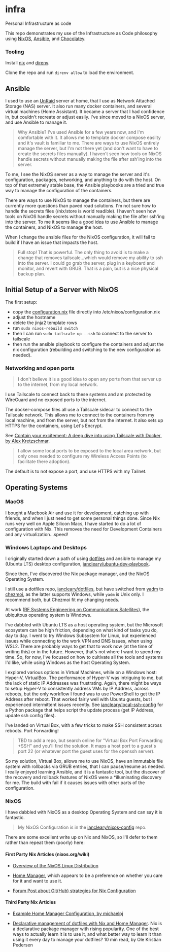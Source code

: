 # infra

Personal Infrastructure as code

This repo demonstrates my use of the Infrastructure as Code philosophy using [NixOS](https://nixos.org), [Ansible](https://docs.ansible.com/ansible_community.html), and [Chocolatey](https://chocolatey.org/).

### Tooling

Install [nix](https://nixos.org) and [direnv](https://direnv.net).

Clone the repo and run `direnv allow` to load the environment.

## Ansible

I used to use an [UnRaid](https://unraid.net/) server at home, that I use as Network Attached Storage (NAS) server. It also run many docker containers, and several virtual machines (Home Assistant). It became a server that I had confidence in, but couldn't recreate or adjust easily. I've since moved to a NixOS server, and use Ansible to manage it.

> Why Ansible? I've used Ansible for a few years now, and I'm comfortable with it. It allows me to template docker compose easilty and it's vault is familiar to me. There are ways to use NixOS entirely manage the server, but I'm not there yet (and don't want to have to create the secrets files manually). I haven't seen how tools on NixOS handle secrets without manually making the file after ssh'ing into the server.

To me, I see the NixOS server as a way to manage the server and it's configuration, packages, networking, and anything to do with the host. On top of that extremely stable base, the Ansible playbooks are a tried and true way to manage the configuration of the containers.

There are ways to use NixOS to manage the containers, but there are currently more questions than paved road solutions. I'm not sure how to handle the secrets files (/nix/store is world readible). I haven't seen how tools on NixOS handle secrets without manually making the file after ssh'ing into the server. To me it seems like a good idea to use Ansible to manage the containers, and NixOS to manage the host.

When I change the ansible files for the NixOS configuration, it will fail to build if I have an issue that impacts the host.

> Full stop! That is powerful. The only thing to avoid is to make a change that removes tailscale...which would remove my ability to ssh into the server.
> I could go grab the server, plug in a keyboard and monitor, and revert with GRUB. That is a pain, but is a nice physical backup plan.

## Initial Setup of a Server with NixOS

The first setup:

- copy the [configuration.nix](ansible/roles/odroid_nix_config/templates/configuration.nix) file directly into /etc/nixos/configuration.nix
- adjust the hostname
- delete the jinja2 template rows
- run `sudo nixos-rebuild switch`
- then I can run `sudo tailscale up --ssh` to connect to the server to tailscale
- then run the ansible playbook to configure the containers and adjust the nix configuration (rebuilding and switching to the new configuration as needed).

### Networking and open ports

> I don't believe it is a good idea to open any ports from that server up to the internet, from my local network.

I use Tailscale to connect back to these systems and am protected by WireGuard and no exposed ports to the internet.

The docker-compose files all use a Tailscale sidecar to connect to the Tailscale network. This allows me to connect to the containers from my local machine, and from the server, but not from the internet. It also sets up HTTPS for the containers, using Let's Encrypt.

See [Contain your excitement: A deep dive into using Tailscale with Docker, by Alex Kretzschmar](https://tailscale.com/blog/docker-tailscale-guide).

> I allow some local ports to be exposed to the local area network, but only ones needed to configure my Wireless Access Points (to facilitate there adoption).

The default is to not expose a port, and use HTTPS with my Tailnet.

## Operating Systems

### MacOS

I bought a Macbook Air and use it for development, catching up with friends, and when I just need to get some personal things done. Since Nix runs very well on Apple Silicon Macs, I have started to do a lot of configuration with Nix. This removes the need for Development Containers and any virtualization...speed!

### Windows Laptops and Desktops

I originally started down a path of using [dotfiles](https://github.com/iancleary/dotfiles_old) and ansible to manage my (Ubuntu LTS) desktop configuration, [iancleary/ubuntu-dev-playbook](https://github.com/iancleary/ubuntu-dev-playbook).

Since then, I've discovered the Nix package manager, and the NixOS Operating System.

I still use a dotfiles repo, [iancleary/dotfiles](https://github.com/iancleary/dotfiles), but have switched from [yadm](https://yadm.io) to [chezmoi](https://chezmoi.io), as the latter supports Windows, while `yadm` is Unix only. I recommend both, but Chezmoi fit my changing needs.

At work ([RF Systems Engineering on Communications Satellites](https://en.wikipedia.org/wiki/Communications_satellite)), the ubiquitous operating system is Windows.

I've dabbled with Ubuntu LTS as a host operating system, but the Microsoft ecosystem can be high friction, depending on what kind of tasks you do, day to day.
I went to try Windows Subsystem for Linux, but experienced issues while connecting to the work VPN and DNS issues, when using WSL2. There are probably ways to get that to work now (at the time of writing this) or in the future. However, that's not where I want to spend my time. So, for now, I've focused on how to cultivate all the tools and systems I'd like, while using Windows as the host Operating System.

I explored various options in Virtual Machines, while on a Windows host: Hyper-V, VirtualBox. The performance of Hyper-V was intriguing to me, but the lack of static IP Addresses was frustrating. Again, there might be ways to setup Hyper-V to consistently address VMs by IP Address, across reboots, but the only workflow I found was to use PowerShell to get the IP Address after reboot. That worked fairly well with Ubuntu guests, but I experienced intermittent issues recently. See [iancleary/local-ssh-config](https://github.com/iancleary/local-ssh-config) for a Python package that helps script the update process (get IP Address, update ssh config files).

I've landed on Virtual Box, with a few tricks to make SSH consistent across reboots. Port Forwarding!

> TBD to add a repo, but search online for "Virtual Box Port Forwarding +SSH" and you'll find the solution. It maps a host port to a guest's port 22 (or whatever port the guest uses for the openssh server).

So my solution, Virtual Box, allows me to use NixOS, have an immutable file system with rollbacks via GRUB entries, that I can pause/resume as needed. I really enjoyed learning Ansible, and it is a fantastic tool, but the discover of the recovery and rollback features of NixOS were a \*illuminating discovery for me. The build with fail if it causes issues with other parts of the configuration.

### NixOS

I have dabbled with NixOS as a desktop Operating System and can say it is fantastic.

> My NixOS Configuration is in the [iancleary/nixos-config](https://github.com/iancleary/nixos-config) repo.

There are some excellent write up on Nix and NixOS, so I'll defer to them rather than repeat them (poorly) here:

#### First Party Nix Articles (nixos.org/wiki)

- [Overview of the NixOS Linux Distribution](https://nixos.wiki/wiki/Overview_of_the_NixOS_Linux_distribution)

- [Home Manager](https://nixos.wiki/wiki/Home_Manager), which appears to be a preference on whether you care for it and want to use it.

- [Forum Post about Git(Hub) strategies for Nix Configuration](https://discourse.nixos.org/t/github-strategies-for-configuration-nix/1983)

#### Third Party Nix Articles

- [Example Home Manager Configuration, by michaelpj](https://github.com/michaelpj/nixos-config/blob/master/modules/home.nix)

- [Declarative management of dotfiles with Nix and Home Manager](https://www.bekk.christmas/post/2021/16/dotfiles-with-nix-and-home-manager). Nix is a declarative package manager with rising popularity. One of the best ways to actually learn it is to use it, and what better way to learn it than using it every day to manage your dotfiles? 10 min read, by Ole Kristian Pedersen
